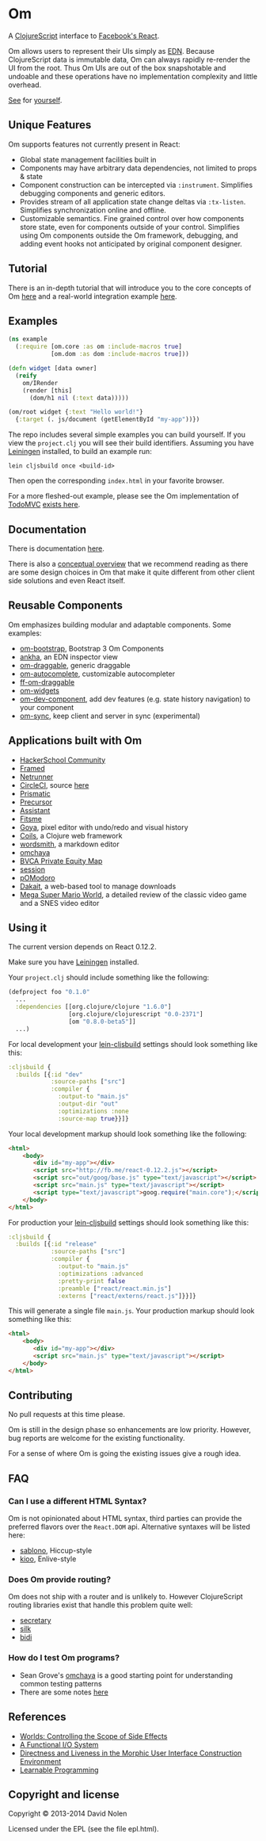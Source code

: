 # Om

A [ClojureScript](http://github.com/clojure/clojurescript) interface
to [Facebook's React](http://facebook.github.io/react/).

Om allows users to represent their UIs simply as
[EDN](http://github.com/edn-format/edn). Because ClojureScript data is
immutable data, Om can always rapidly re-render the UI from the
root. Thus Om UIs are out of the box snapshotable and undoable and
these operations have no implementation complexity and little
overhead.

[See](http://swannodette.github.io/todomvc/labs/architecture-examples/om-undo/index.html)
for [yourself](http://swannodette.github.io/2013/12/31/time-travel/).

## Unique Features

Om supports features not currently present in React:

* Global state management facilities built in
* Components may have arbitrary data dependencies, not limited to props & state
* Component construction can be intercepted via
  `:instrument`. Simplifies debugging components and generic editors.
* Provides stream of all application state change deltas via
  `:tx-listen`. Simplifies synchronization online and offline.
* Customizable semantics. Fine grained control over how components store
  state, even for components outside of your control. Simplifies using
  Om components outside the Om framework, debugging, and adding event
  hooks not anticipated by original component designer.

## Tutorial

There is an in-depth tutorial that will introduce you to the core
concepts of Om
[here](http://github.com/swannodette/om/wiki/Basic-Tutorial) and a
real-world integration example
[here](http://github.com/swannodette/om/wiki/Intermediate-Tutorial).

## Examples

```clojure
(ns example
  (:require [om.core :as om :include-macros true]
            [om.dom :as dom :include-macros true]))

(defn widget [data owner]
  (reify
    om/IRender
    (render [this]
      (dom/h1 nil (:text data)))))

(om/root widget {:text "Hello world!"}
  {:target (. js/document (getElementById "my-app"))})
```

The repo includes several simple examples you can build yourself. If
you view the `project.clj` you will see their build
identifiers. Assuming you have [Leiningen](http://leiningen.org/)
installed, to build an example run:

```
lein cljsbuild once <build-id>
```

Then open the corresponding `index.html` in your favorite browser.

For a more fleshed-out example, please see the Om implementation of
[TodoMVC](http://todomvc.com)
[exists here](http://github.com/swannodette/todomvc/blob/gh-pages/labs/architecture-examples/om/src/todomvc/app.cljs).

## Documentation

There is documentation [here](http://github.com/swannodette/om/wiki/Documentation).

There is also a
[conceptual overview](http://github.com/swannodette/om/wiki/Conceptual-overview)
that we recommend reading as there are some design choices in Om that
make it quite different from other client side solutions and even
React itself.

## Reusable Components

Om emphasizes building modular and adaptable components. Some
examples:

* [om-bootstrap](https://github.com/racehub/om-bootstrap), Bootstrap 3 Om Components
* [ankha](http://github.com/noprompt/ankha), an EDN inspector view
* [om-draggable](https://github.com/sgrove/om-draggable), generic
  draggable
* [om-autocomplete](https://github.com/arosequist/om-autocomplete),
  customizable autocompleter
* [ff-om-draggable](https://github.com/neo/ff-om-draggable)
* [om-widgets](https://bitbucket.org/athieme/om-widgets)
* [om-dev-component](https://github.com/ioRekz/om-dev-component), add dev features (e.g. state history navigation) to your component
* [om-sync](http://github.com/swannodette/om-sync), keep client and
  server in sync (experimental)

## Applications built with Om

* [HackerSchool Community](https://github.com/hackerschool/community)
* [Framed](http://www.framed.io/)
* [Netrunner](https://github.com/mtgred/netrunner)
* [CircleCI](http://www.circleci.com/), source [here](https://github.com/circleci/frontend)
* [Prismatic](http://www.getprismatic.com/)
* [Precursor](https://prcrsr.com)
* [Assistant](https://github.com/29decibel/assistant)
* [Fitsme](http://fitsmeapp.com)
* [Goya](http://jackschaedler.github.io/goya/), pixel editor with
  undo/redo and visual history
* [Coils](https://github.com/zubairq/coils), a Clojure web framework
* [wordsmith](http://wordsmith.variadic.me), a markdown editor
* [omchaya](http://github.com/sgrove/omchaya)
* [BVCA Private Equity Map](http://bvca.clustermap.trampolinesystems.com/)
* [session](http://github.com/kovasb/session)
* [pOModoro](http://pomodoro.trevorlandau.net)
* [Dakait](http://github.com/verma/dakait), a web-based tool to manage
  downloads
* [Mega Super Mario World](http://github.com/city41/mario-review), a detailed review of the classic video game and a SNES video editor

## Using it

The current version depends on React 0.12.2.

Make sure you have [Leiningen](http://leiningen.org/) installed.

Your `project.clj` should include something like the following:

```clojure
(defproject foo "0.1.0"
  ...
  :dependencies [[org.clojure/clojure "1.6.0"]
                 [org.clojure/clojurescript "0.0-2371"]
                 [om "0.8.0-beta5"]]
  ...)
```

For local development your
[lein-cljsbuild](http://github.com/emezeske/lein-cljsbuild) settings
should look something like this:

```clojure
:cljsbuild {
  :builds [{:id "dev"
            :source-paths ["src"]
            :compiler {
              :output-to "main.js"
              :output-dir "out"
              :optimizations :none
              :source-map true}}]}
```

Your local development markup should look something like the following:

```html
<html>
    <body>
       <div id="my-app"></div>
       <script src="http://fb.me/react-0.12.2.js"></script>
       <script src="out/goog/base.js" type="text/javascript"></script>
       <script src="main.js" type="text/javascript"></script>
       <script type="text/javascript">goog.require("main.core");</script>
    </body>
</html>
```

For production your [lein-cljsbuild](http://github.com/emezeske/lein-cljsbuild) settings should look something
like this:

```clojure
:cljsbuild {
  :builds [{:id "release"
            :source-paths ["src"]
            :compiler {
              :output-to "main.js"
              :optimizations :advanced
              :pretty-print false
              :preamble ["react/react.min.js"]
              :externs ["react/externs/react.js"]}}]}
```

This will generate a single file `main.js`. Your production markup
should look something like this:

```html
<html>
    <body>
       <div id="my-app"></div>
       <script src="main.js" type="text/javascript"></script>
    </body>
</html>
```

## Contributing

No pull requests at this time please.

Om is still in the design phase so enhancements are low
priority. However, bug reports are welcome for the existing
functionality.

For a sense of where Om is going the existing issues give a rough
idea.

## FAQ

### Can I use a different HTML Syntax?

Om is not opinionated about HTML syntax, third parties can provide the
preferred flavors over the `React.DOM` api. Alternative syntaxes will
be listed here:

* [sablono](http://github.com/r0man/sablono), Hiccup-style
* [kioo](http://github.com/ckirkendall/kioo), Enlive-style

### Does Om provide routing?

Om does not ship with a router and is unlikely to. However
ClojureScript routing libraries exist that handle this problem quite
well:

* [secretary](http://github.com/gf3/secretary)
* [silk](http://github.com/DomKM/silk)
* [bidi](http://github.com/juxt/bidi)

### How do I test Om programs?

* Sean Grove's [omchaya](http://github.com/sgrove/omchaya) is a good
  starting point for understanding common testing patterns
* There are some notes [here](http://github.com/swannodette/om/wiki/Testing)

## References

* [Worlds: Controlling the Scope of Side Effects](http://www.vpri.org/pdf/tr2011001_final_worlds.pdf)
* [A Functional I/O System](http://www.ccs.neu.edu/racket/pubs/icfp09-fffk.pdf)
* [Directness and Liveness in the Morphic User Interface Construction Environment](http://citeseerx.ist.psu.edu/viewdoc/download?doi=10.1.1.103.600&rep=rep1&type=pdf)
* [Learnable Programming](http://worrydream.com/LearnableProgramming/)

## Copyright and license

Copyright © 2013-2014 David Nolen

Licensed under the EPL (see the file epl.html).
